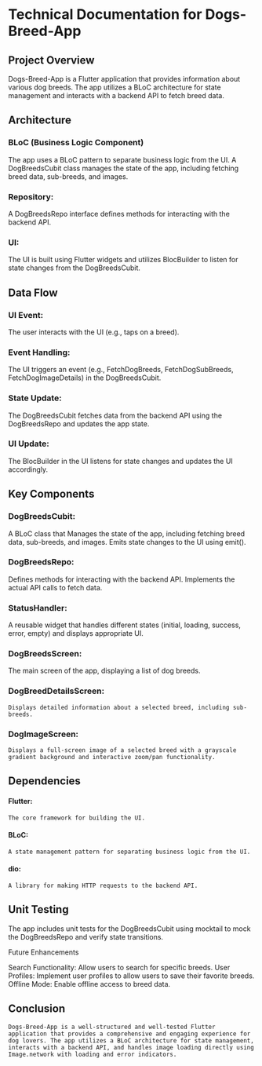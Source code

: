 # Technical Documentation for Dogs-Breed-App
## Project Overview

Dogs-Breed-App is a Flutter application that provides information about various dog breeds. The app utilizes a BLoC architecture for state management and interacts with a backend API to fetch breed data.

## Architecture

### BLoC (Business Logic Component)
  The app uses a BLoC pattern to separate business logic from the UI. A DogBreedsCubit class manages the state of the app, including fetching breed data, sub-breeds, and images.
### Repository: 
  A DogBreedsRepo interface defines methods for interacting with the backend API.
### UI: 
  The UI is built using Flutter widgets and utilizes BlocBuilder to listen for state changes from the DogBreedsCubit.

## Data Flow

### UI Event: 
  The user interacts with the UI (e.g., taps on a breed).
### Event Handling: 
  The UI triggers an event (e.g., FetchDogBreeds, FetchDogSubBreeds, FetchDogImageDetails) in the DogBreedsCubit.
### State Update: 
  The DogBreedsCubit fetches data from the backend API using the DogBreedsRepo and updates the app state.
### UI Update: 
  The BlocBuilder in the UI listens for state changes and updates the UI accordingly.

## Key Components

### DogBreedsCubit:
   A BLoC class that Manages the state of the app, including fetching breed data, sub-breeds, and images.
   Emits state changes to the UI using emit().

### DogBreedsRepo:
   Defines methods for interacting with the backend API.
   Implements the actual API calls to fetch data.
### StatusHandler:
   A reusable widget that handles different states (initial, loading, success, error, empty) and displays appropriate UI.
### DogBreedsScreen:
   The main screen of the app, displaying a list of dog breeds.
### DogBreedDetailsScreen:
    Displays detailed information about a selected breed, including sub-breeds.
### DogImageScreen:
    Displays a full-screen image of a selected breed with a grayscale gradient background and interactive zoom/pan functionality.

## Dependencies

#### Flutter: 
    The core framework for building the UI.
#### BLoC: 
    A state management pattern for separating business logic from the UI.
#### dio: 
    A library for making HTTP requests to the backend API.

## Unit Testing
   The app includes unit tests for the DogBreedsCubit using mocktail to mock the DogBreedsRepo and verify state transitions.

Future Enhancements

Search Functionality: Allow users to search for specific breeds.
User Profiles: Implement user profiles to allow users to save their favorite breeds.
Offline Mode: Enable offline access to breed data.

## Conclusion

    Dogs-Breed-App is a well-structured and well-tested Flutter application that provides a comprehensive and engaging experience for dog lovers. The app utilizes a BLoC architecture for state management, interacts with a backend API, and handles image loading directly using Image.network with loading and error indicators.